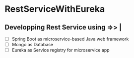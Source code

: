 # RestServiceWithEureka
Developping Rest Service using =>> |
----
- [ ] Spring Boot as microservice-based Java web framework
- [ ] Mongo as Database
- [ ] Eureka as Service registry for microservice app
